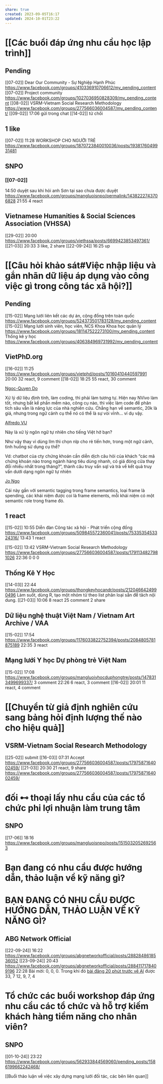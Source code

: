 ```yaml
---
share: true
created: 2023-09-05T16:17
updated: 2024-10-01T23:22
---
```

# [[Các buổi đáp ứng nhu cầu học lập trình]]
## Pending
[[07-02]] Dear Our Community - Sự Nghiệp Hạnh Phúc https://www.facebook.com/groups/410336910706612/my_pending_content
[[07-02]] Project community https://www.facebook.com/groups/1027036950828309/my_pending_content
[[08-02]] VSRM-Vietnam Social Research Methodology https://www.facebook.com/groups/277566036004587/my_pending_content/
    [[09-02]] 17:06 gửi trong chat
    [[14-02]] từ chối

## 1 like
[[07-02]] 11:28 WORKSHOP CHO NGƯỜI TRẺ https://www.facebook.com/groups/1870723840010036/posts/1938176049931481

## SNPO
### [[07-02]]
14:50 duyệt sau khi hỏi anh Sơn tại sao chưa được duyệt https://www.facebook.com/groups/mangluoisnpo/permalink/1438222743706828
21:55 4 react

## Vietnamese Humanities & Social Sciences Association (VHSSA) 
[[29-02]] 20:00 https://www.facebook.com/groups/viethssa/posts/6699423853497361/
[[21-03]] 20:33 3 like, 2 share
[[22-09-24]] 16:25 up
# [[Câu hỏi khảo sát#Việc nhập liệu và gắn nhãn dữ liệu áp dụng vào công việc gì trong công tác xã hội?]]
## Pending
[[15-02]] Mạng lưới liên kết các dự án, cộng đồng trên toàn quốc https://www.facebook.com/groups/524373501783128/my_pending_content
[[15-02]] Mạng lưới sinh viên, học viên, NCS Khoa Khoa học quản lý https://www.facebook.com/groups/181147522273100/my_pending_content
Thống kê y học https://www.facebook.com/groups/406384969731992/my_pending_content

## VietPhD.org
[[16-02]] 11:25 https://www.facebook.com/groups/vietphd/posts/10160410440597991
20:00 32 react, 9 comment
[[18-02]] 18:25 55 react, 30 comment

[Ngoc-Quyen Do](https://www.facebook.com/groups/14115377990/user/100003619180169/?__cft__[0]=AZV23E1fCiHb9vN_t-H-tuaLlu5kqneEFE1gpOLY0u8ufCVrdA0GG2c8Vx_0el3cOwNJkUJCaIa6CF0lVH42Ob3RgIoaoT3y59E3i5Ccppe7iOF4Alc8K4rht6k4bwppXEZSav79I4Aoh6OhxDJz4fGv&__tn__=R]-R)

Xử lý dữ liệu định tính, làm coding, thì phải làm tương tự. Hiện nay NVivo làm tốt, nhưng bất kể phần mềm nào, công cụ nào, thì việc làm code để phân tích sâu vẫn là năng lực của nhà nghiên cứu. Chẳng hạn về semantic, 20k là giá, nhưng trong ngữ cảnh cụ thể nó có thể là sự vòi vĩnh… ví dụ vậy.

[Alfredo VU](https://www.facebook.com/groups/14115377990/user/100001734587643/?__cft__[0]=AZV23E1fCiHb9vN_t-H-tuaLlu5kqneEFE1gpOLY0u8ufCVrdA0GG2c8Vx_0el3cOwNJkUJCaIa6CF0lVH42Ob3RgIoaoT3y59E3i5Ccppe7iOF4Alc8K4rht6k4bwppXEZSav79I4Aoh6OhxDJz4fGv&__tn__=R]-R)

Này là xử lý ngôn ngữ tự nhiên cho tiếng Việt hở bạn?

Như vậy thay vì dùng llm thì chọn nlp cho rẻ tiền hơn, trong một ngữ cảnh, tình huống sử dụng cụ thể?

Vd: chatbot của cty chứng khoán cần diễn dịch câu hỏi của khách “các mã chứng khoán nào trong ngành hàng tiêu dùng nhanh, có giá đóng cửa thay đổi nhiều nhất trong tháng?”, thành câu truy vấn sql và trả về kết quả truy vấn dưới dạng ngôn ngữ tự nhiên

[Jo Ngo](https://www.facebook.com/groups/14115377990/user/100013294099120/?__cft__[0]=AZV23E1fCiHb9vN_t-H-tuaLlu5kqneEFE1gpOLY0u8ufCVrdA0GG2c8Vx_0el3cOwNJkUJCaIa6CF0lVH42Ob3RgIoaoT3y59E3i5Ccppe7iOF4Alc8K4rht6k4bwppXEZSav79I4Aoh6OhxDJz4fGv&__tn__=R]-R)

Cái này gần với semantic tagging trong frame semantics, loại frame là spending, các khái niệm được coi là frame elements, mỗi khái niệm có một semantic role trong frame đó.

## 1 react
[[15-02]] 10:55 Diễn đàn Công tác xã hội - Phát triển cộng đồng https://www.facebook.com/groups/509845572360041/posts/7533535453324316/
13:43 1 react

[[15-02]] 13:42 VSRM-Vietnam Social Research Methodology https://www.facebook.com/groups/277566036004587/posts/1791134827981026
22:36 0 0 0

## Thống Kê Y Học
[[14-03]] 22:44 https://www.facebook.com/groups/thongkeyhocandr/posts/2120466424990496
Làm suốt, dùng R, tạo một nhóm từ theo list phân loại sẵn để tâch nội dung.
[[21-03]] 10:06 8 react 25 comment 2 share
## Dữ liệu nghệ thuật Việt Nam / Vietnam Art Archive / VAA
[[15-02]] 17:54 https://www.facebook.com/groups/1176033822752394/posts/2084805781875189
22:35 3 react

## Mạng lưới Y học Dự phòng trẻ Việt Nam
[[15-02]] 17:08 https://www.facebook.com/groups/mangluoiyhocduphongtre/posts/1478313499699337/
3 comment 
22:26 6 react, 3 comment
[[16-02]] 20:01 11 react, 4 comment

# [[Chuyển từ giả định nghiên cứu sang bảng hỏi định lượng thế nào cho hiệu quả]]
## VSRM-Vietnam Social Research Methodology
[[25-02]] submit
[[16-03]] 07:31 Accept https://www.facebook.com/groups/277566036004587/posts/1797587164002459/
[[21-03]] 20:30 21 react, 9 share https://www.facebook.com/groups/277566036004587/posts/1797587164002459/

# đối ⊷ thoại lấy nhu cầu của các tổ chức phi lợi nhuận làm trung tâm
## SNPO
[[17-06]] 18:16 https://www.facebook.com/groups/mangluoisnpo/posts/1515032052692563

# Bạn đang có nhu cầu được hướng dẫn, thảo luận về kỹ năng gì?
# BẠN ĐANG CÓ NHU CẦU ĐƯỢC HƯỚNG DẪN, THẢO LUẬN VỀ KỸ NĂNG GÌ?
## ABG Network Official
[[22-09-24]] 16:22 https://www.facebook.com/groups/abgnetworkofficial/posts/2882848618536052
[[23-09-24]] 20:43 https://www.facebook.com/groups/abgnetworkofficial/posts/2884117178409196
22:28 Bài mời: 0, 0, 0. Trong khi đó [bài đăng 20 phút trước về AI](https://www.facebook.com/groups/abgnetworkofficial/posts/2884100345077546/) được 33, 7
12, 9, 7, 4

# Tổ chức các buổi workshop đáp ứng nhu cầu các tổ chức và hỗ trợ kiếm khách hàng tiềm năng cho nhân viên?
## SNPO
[[01-10-24]] 23:22 https://www.facebook.com/groups/562933844569060/pending_posts/1586199662242468/



[[Buổi thảo luận về việc xây dựng mạng lưới đối tác, các bên liên quan]]
